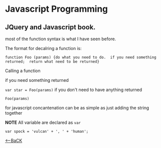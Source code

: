 # Javascript Programming

## JQuery and Javascript book.

most of the function syntax is what I have seen before.

The format for decalring a function is:

```function Foo (params) {do what you need to do.  if you need something returned;  return what need to be returned}```

Calling a function

if you need something returned

```var star = Foo(params)```
if you don't need to have anything returned

```Foo(params)```

for javascript concantenation can be as simple as just adding the string together

**NOTE** All variable are declared as ```var```

```var spock = 'vulcan' + ', ' + 'human';```

[<--BaCK](README.md)